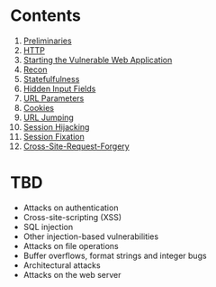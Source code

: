 # Contents
1. [Preliminaries](preliminaries.md)
2. [HTTP](http.md)
3. [Starting the Vulnerable Web Application](start-docker-containers.md)
4. [Recon](recon.md)
5. [Statefulfulness](statefulness.md)
6. [Hidden Input Fields](hidden-input-fields.md)
7. [URL Parameters](url-parameters.md)
8. [Cookies](cookies.md)
9. [URL Jumping](url-jumping.md)
10. [Session Hijacking](session-hijacking.md)
11. [Session Fixation](session-fixation.md) 
12. [Cross-Site-Request-Forgery](cross-site-request-forgery.md)


# TBD
* Attacks on authentication
* Cross-site-scripting (XSS)
* SQL injection
* Other injection-based vulnerabilities
* Attacks on file operations
* Buffer overflows, format strings and integer bugs
* Architectural attacks
* Attacks on the web server 

